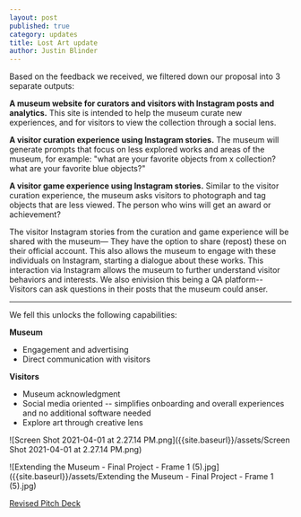 ```yaml
---
layout: post
published: true
category: updates
title: Lost Art update
author: Justin Blinder
---
```

Based on the feedback we received, we filtered down our proposal into 3 separate outputs: 

**A museum website for curators and visitors with Instagram posts and analytics.**
This site is intended to help the museum curate new experiences, and for visitors to view the collection through a social lens.

**A visitor curation experience using Instagram stories.**
The museum will generate prompts that focus on less explored works and areas of the museum, for example: "what are your favorite objects from x collection? what are your favorite blue objects?"

**A visitor game experience using Instagram stories.**
Similar to the visitor curation experience, the museum asks visitors to photograph and tag objects that are less viewed. The person who wins will get an award or achievement?

The visitor Instagram stories from the curation and game experience will be shared with the museum— They have the option to share (repost) these on their official account. This also allows the museum to engage with these individuals on Instagram, starting a dialogue about these works. This interaction via Instagram allows the museum to further understand visitor behaviors and interests. We also enivision this being a QA platform-- Visitors can ask questions in their posts that the museum could anser.

---
  

We fell this unlocks the following capabilities:

**Museum**
- Engagement and advertising
- Direct communication with visitors

**Visitors**
- Museum acknowledgment
- Social media oriented -- simplifies onboarding and overall experiences and no additional software needed
- Explore art through creative lens


![Screen Shot 2021-04-01 at 2.27.14 PM.png]({{site.baseurl}}/assets/Screen Shot 2021-04-01 at 2.27.14 PM.png)


![Extending the Museum - Final Project - Frame 1 (5).jpg]({{site.baseurl}}/assets/Extending the Museum - Final Project - Frame 1 (5).jpg)



[Revised Pitch Deck](https://drive.google.com/file/d/11qUMYlzmO6HLj-pXgbdP0BUQqLErAxxi/view?usp=sharing)
